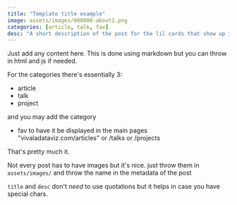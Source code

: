 ```yaml
---
title: "Template title example"
image: assets/images/000000-about2.png
categories: [article, talk, fav]
desc: "A short description of the post for the lil cards that show up in the main pages."
---
```


Just add any content here. This is done using markdown but you can throw in html and js if needed.

For the categories there's essentially 3:
- article
- talk
- project

and you may add the category
- fav 
to have it be displayed in the main pages "vivaladataviz.com/articles" or /talks or /projects 

That's pretty much it.

Not every post has to have images but it's nice. just throw them in `assets/images/` and throw the name in the metadata of the post

`title` and `desc` don't *need* to use quotations but it helps in case you have special chars.